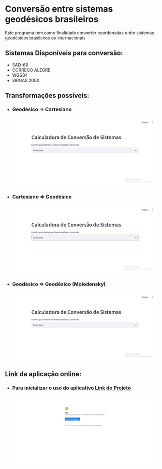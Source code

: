 # Conversão entre sistemas geodésicos brasileiros
Este programa tem como finalidade converter coordenadas entre sistemas geodésicos brasileiros ou internacionais

## Sistemas Disponíveis para conversão:
 - SAD-69
 - CORREGO ALEGRE
 - WGS84
 - SIRGAS 2000

## Transformações possíveis:
- ### Geodésico => Cartesiano
    ![Exemplo](./img/Gif_Geodesic_to_Cart.gif)
- ### Cartesiano => Geodésico
    ![Exemplo](./img/Gif_Cart_to_Geodesic.gif)
- ### Geodésico => Geodésico (Molodensky)
    ![Exemplo](./img/Gif_Molodensky.gif)

## Link da aplicação online:
- ### Para inicializar o uso do aplicativo [Link do Projeto](https://sisgeodesicos-brasileiros.streamlit.app/)
    ![Imagem](./img/Gif_Inicializar_site.gif)
